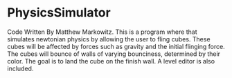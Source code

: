 # PhysicsSimulator
Code Written By Matthew Markowitz. This is a program where that simulates newtonian physics by allowing the user to fling cubes. These cubes will be affected by forces such as gravity and the initial flinging force. The cubes will bounce of walls of varying bounciness, determined by their color. The goal is to land the cube on the finish wall. A level editor is also included.
